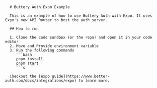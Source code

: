       # Buttery Auth Expo Example

      This is an example of how to use Buttery Auth with Expo. It uses Expo's new API Router to host the auth server.

      ## How to run

      1. Clone the code sandbox (or the repo) and open it in your code editor
      2. Move and Provide environment variable
      3. Run the following commands
         ```bash
         pnpm install
         pnpm start
         ```s

      Checkout the [expo guide](https://www.better-auth.com/docs/integrations/expo) to learn more.
